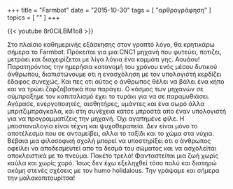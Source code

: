 +++
title = "Farmbot"
date = "2015-10-30"
tags = [ "αρθρογράφηση" ]
topics = [ "" ]
+++

{{< youtube 8r0CiLBM1o8 >}}

Στο πλαίσιο καθημερινής εξάσκησης στον γραπτό λόγο, θα κρητικάρω σήμερα το Farmbot. Πρόκειται για μια CNC1 μηχανή που φυτεύει, ποτιζει, μετράει και διαχειρίζεται με λίγα λόγια ένα κομμάτι γης. Αουάου! Παρατηρόντας την ημερήσια κατανομή του χρόνου ενός μέσου δυτικού άνθρωπου, διαπιστώνουμε οτι η ενασχόληση με τον υπολογιστή κερδίζει έδαφος συνεχώς. Και πες οτι αύτος ο άνθρωπος θέλει να βάλει ένα κήπο και να τρώει ζαρζαβατικά που παράγει. Ο κόσμος των μηχανών σε σύμπραξημε τον καπιταλισμό έχει το τυράκι για να σε παραμυθιάσει. Αγόρασε, ενεργοποιητές, αισθητήρες, υμάντες και ένα σωρό άλλα μπριτζιμπράγκαλα, και στη συνέχεια κάτσε μπροστά απο έναν υπολογιστή για να προγραμματίζεις την μηχανή. Όχι αγαπημένε φίλε. Η μποστανολογία είναι τέχνη και ψυχοθεραπεία. Δεν είναι μόνο το αποτέλεσμα που σε ανταμείβει, αλλα το ταξίδι και το χώμα στα νύχια. Βέβαια μια φιλοσοφική σχολή μπορεί να υποστηρίξει οτι ο άνθρωπος οφείλει να αποδεσμευτεί απο τα δεσμά του σώματος και να ασχολείται αποκλειστικά με το πνεύμα. Πακέτο τρελό! Φανταστείται μια ζωή χωρίς καύλα και χωρίς χορό. Ίσως δεν έχω εξεληχθεί τόσο πολύ και διατηρώ ακόμη στενές σχέσεις με τον humo holidaious. Την γράψαμε και σήμερα την μαλακοπιτουρίτσα!
